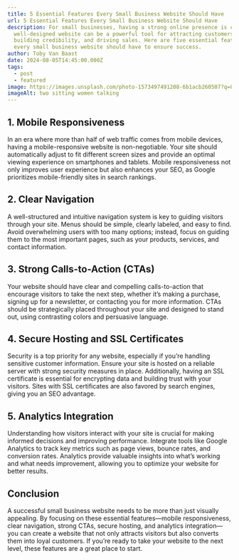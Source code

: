 ```yaml
---
title: 5 Essential Features Every Small Business Website Should Have
url: 5 Essential Features Every Small Business Website Should Have
description: For small businesses, having a strong online presence is crucial. A
  well-designed website can be a powerful tool for attracting customers,
  building credibility, and driving sales. Here are five essential features
  every small business website should have to ensure success.
author: Toby Van Baast
date: 2024-08-05T14:45:00.000Z
tags:
  - post
  - featured
image: https://images.unsplash.com/photo-1573497491208-6b1acb260507?q=80&w=2070&auto=format&fit=crop&ixlib=rb-4.0.3&ixid=M3wxMjA3fDB8MHxwaG90by1wYWdlfHx8fGVufDB8fHx8fA%3D%3D
imageAlt: two sitting women talking
---
```

## 1. Mobile Responsiveness

In an era where more than half of web traffic comes from mobile devices, having a mobile-responsive website is non-negotiable. Your site should automatically adjust to fit different screen sizes and provide an optimal viewing experience on smartphones and tablets. Mobile responsiveness not only improves user experience but also enhances your SEO, as Google prioritizes mobile-friendly sites in search rankings.

## 2. Clear Navigation

A well-structured and intuitive navigation system is key to guiding visitors through your site. Menus should be simple, clearly labeled, and easy to find. Avoid overwhelming users with too many options; instead, focus on guiding them to the most important pages, such as your products, services, and contact information.

## 3. Strong Calls-to-Action (CTAs)

Your website should have clear and compelling calls-to-action that encourage visitors to take the next step, whether it’s making a purchase, signing up for a newsletter, or contacting you for more information. CTAs should be strategically placed throughout your site and designed to stand out, using contrasting colors and persuasive language.

## 4. Secure Hosting and SSL Certificates

Security is a top priority for any website, especially if you’re handling sensitive customer information. Ensure your site is hosted on a reliable server with strong security measures in place. Additionally, having an SSL certificate is essential for encrypting data and building trust with your visitors. Sites with SSL certificates are also favored by search engines, giving you an SEO advantage.

## 5. Analytics Integration

Understanding how visitors interact with your site is crucial for making informed decisions and improving performance. Integrate tools like Google Analytics to track key metrics such as page views, bounce rates, and conversion rates. Analytics provide valuable insights into what’s working and what needs improvement, allowing you to optimize your website for better results.

## Conclusion

A successful small business website needs to be more than just visually appealing. By focusing on these essential features—mobile responsiveness, clear navigation, strong CTAs, secure hosting, and analytics integration—you can create a website that not only attracts visitors but also converts them into loyal customers. If you’re ready to take your website to the next level, these features are a great place to start.

